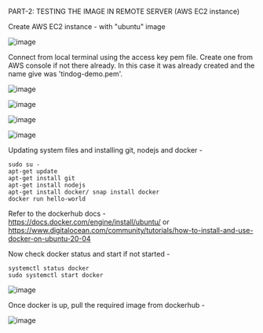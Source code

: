 PART-2: TESTING THE IMAGE IN REMOTE SERVER (AWS EC2 instance)

Create AWS EC2 instance - with "ubuntu" image

![image](https://github.com/Ravi-352/app_containerization/assets/91112573/debab22e-3d20-4fb2-8511-7b2a25aabaf0)

Connect from local terminal using the access key pem file. Create one from AWS console if not there already. In this case it was already created and 
the name give was 'tindog-demo.pem'.

![image](https://github.com/Ravi-352/app_containerization/assets/91112573/75e6b552-c62f-4bdd-8436-231b426a8d02)

![image](https://github.com/Ravi-352/app_containerization/assets/91112573/8d6fe14d-c97c-46c9-bc9a-91e83af2c2a5)

![image](https://github.com/Ravi-352/app_containerization/assets/91112573/60142edc-e26c-4bca-9538-3793602ae347)

![image](https://github.com/Ravi-352/app_containerization/assets/91112573/48a489b1-4658-468a-9945-ef5ee9cebd57)

Updating system files and installing git, nodejs and docker - 

```
sudo su -
apt-get update
apt-get install git
apt-get install nodejs
apt-get install docker/ snap install docker
docker run hello-world
```
Refer to the dockerhub docs - 
https://docs.docker.com/engine/install/ubuntu/ or 
https://www.digitalocean.com/community/tutorials/how-to-install-and-use-docker-on-ubuntu-20-04

Now check docker status and start if not started - 
```
systemctl status docker
sudo systemctl start docker
```
![image](https://github.com/Ravi-352/app_containerization/assets/91112573/42873a05-f124-436c-bf1d-9657ffe308bb)

Once docker is up, pull the required image from dockerhub - 

![image](https://github.com/Ravi-352/app_containerization/assets/91112573/4dcbcdc3-c6b3-4672-9d53-9df170ced960)













